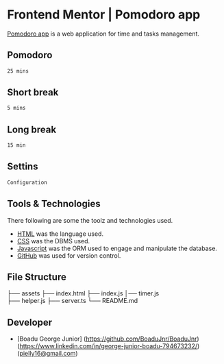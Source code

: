 
# Frontend Mentor | Pomodoro app


[Pomodoro app](url) is a web application for time and tasks management. 

## Pomodoro
```bash
25 mins 
```

## Short break
```bash
5 mins 
```
## Long break
```bash
15 min
```

## Settins
```bash
Configuration
```


## Tools & Technologies

There following are some the toolz and technologies used.
* [HTML](https://www.typescriptlang.org/) was the language used.
* [CSS](https://www.postgresql.org/) was the DBMS used.
* [Javascript](https://www.postgresql.org/) was the ORM used to engage and manipulate the database.
* [GitHub](https://github.com/) was used for version control.


## File Structure
├── assets
├── index.html
├── index.js
│── timer.js       
├── helper.js
├── server.ts
└── README.md



## Developer
* [Boadu George Junior]
(https://github.com/BoaduJnr/BoaduJnr)
(https://www.linkedin.com/in/george-junior-boadu-794673232/)
(pielly16@gmail.com)
